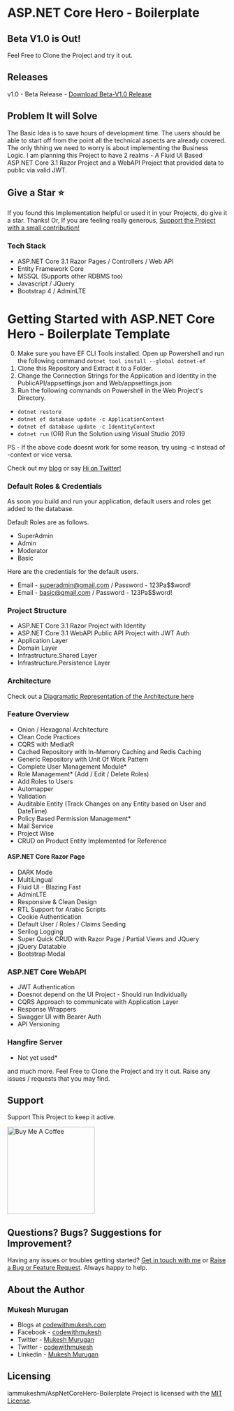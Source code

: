 # ASP.NET Core Hero - Boilerplate

## Beta V1.0 is Out!
Feel Free to Clone the Project and try it out.

## Releases
v1.0 - Beta Release - [Download Beta-V1.0 Release](https://github.com/iammukeshm/AspNetCoreHero-Boilerplate/releases/tag/v1.0) 


## Problem It will Solve

The Basic Idea is to save hours of development time. The users should be able to start off from the point all the technical aspects are already covered. The only thhing we need to worry is about implementing the Business Logic. I am planning this Project to have 2 realms - A Fluid UI Based ASP.NET Core 3.1 Razor Project and a WebAPI Project that provided data to public via valid JWT.

## Give a Star ⭐️
If you found this Implementation helpful or used it in your Projects, do give it a star. Thanks!
Or, If you are feeling really generous, [Support the Project with a small contribution!](https://www.buymeacoffee.com/codewithmukesh)

### Tech Stack
- ASP.NET Core 3.1 Razor Pages / Controllers / Web API 
- Entity Framework Core
- MSSQL (Supports other RDBMS too)
- Javascript / JQuery
- Bootstrap 4 / AdminLTE

# Getting Started with ASP.NET Core Hero - Boilerplate Template
0. Make sure you have EF CLI Tools installed. Open up Powershell and run the following command
`dotnet tool install --global dotnet-ef`
1. Clone this Repository and Extract it to a Folder.
3. Change the Connection Strings for the Application and Identity in the PublicAPI/appsettings.json and Web/appsettings.json
2. Run the following commands on Powershell in the Web Project's Directory.
- `dotnet restore`
- `dotnet ef database update -c ApplicationContext`
- `dotnet ef database update -c IdentityContext`
- `dotnet run` (OR) Run the Solution using Visual Studio 2019

PS - If the above code doesnt work for some reason, try using -c instead of -context or vice versa.

Check out my [blog](https://www.codewithmukesh.com) or say [Hi on Twitter!](https://twitter.com/codewithmukesh)
   
### Default Roles & Credentials
As soon you build and run your application, default users and roles get added to the database.

Default Roles are as follows.
- SuperAdmin
- Admin
- Moderator
- Basic

Here are the credentials for the default users.
- Email - superadmin@gmail.com  / Password - 123Pa$$word!
- Email - basic@gmail.com  / Password - 123Pa$$word!

### Project Structure
- ASP.NET Core 3.1 Razor Project with Identity
- ASP.NET Core 3.1 WebAPI Public API Project with JWT Auth
- Application Layer
- Domain Layer
- Infrastructure.Shared Layer
- Infrastructure.Persistence Layer

### Architecture
Check out a [Diagramatic Representation of the Architecture here](https://www.codewithmukesh.com/wp-content/uploads/2020/10/ASP.NET-Core-Hero-Boilerplate-template.png)

### Feature Overview
- Onion / Hexagonal Architecture
- Clean Code Practices
- CQRS with MediatR
- Cached Repository with In-Memory Caching and Redis Caching
- Generic Repository with Unit Of Work Pattern
- Complete User Management Module*
- Role Management* (Add / Edit / Delete Roles)
- Add Roles to Users
- Automapper
- Validation
- Auditable Entity (Track Changes on any Entity based on User and DateTime)
- Policy Based Permission Management*
- Mail Service
- Project Wise
- CRUD on Product Entity Implemented for Reference

#### ASP.NET Core Razor Page
- DARK Mode
- MultiLingual
- Fluid UI - Blazing Fast
- AdminLTE
- Responsive & Clean Design
- RTL Support for Arabic Scripts
- Cookie Authentication
- Default User / Roles / Claims Seeding
- Serilog Logging
- Super Quick CRUD with Razor Page / Partial Views and JQuery
- jQuery Datatable
- Bootstrap Modal

### ASP.NET Core WebAPI
- JWT Authentication
- Doesnot depend on the UI Project - Should run Individually
- CQRS Approach to communicate with Application Layer
- Response Wrappers
- Swagger UI with Bearer Auth
- API Versioning


### Hangfire Server
- Not yet used*

and much more. Feel Free to Clone the Project and try it out. Raise any issues / requests that you may find.

## Support
Support This Project to keep it active.

<a href="https://www.buymeacoffee.com/codewithmukesh" target="_blank"><img src="https://cdn.buymeacoffee.com/buttons/default-orange.png" alt="Buy Me A Coffee" width="200"  ></a>

## Questions? Bugs? Suggestions for Improvement?
Having any issues or troubles getting started? [Get in touch with me](https://www.codewithmukesh.com/contact) or [Raise a Bug or Feature Request](https://github.com/iammukeshm/AspNetCoreHero-Boilerplate/issues/new/choose). Always happy to help.

## About the Author
### Mukesh Murugan
- Blogs at [codewithmukesh.com](https://www.codewithmukesh.com)
- Facebook - [codewithmukesh](https://www.facebook.com/codewithmukesh)
- Twitter - [Mukesh Murugan](https://www.twitter.com/iammukeshm)
- Twitter - [codewithmukesh](https://www.twitter.com/codewithmukesh)
- Linkedin - [Mukesh Murugan](https://www.linkedin.com/in/iammukeshm/)

## Licensing
iammukeshm/AspNetCoreHero-Boilerplate Project is licensed with the [MIT License](https://github.com/iammukeshm/AspNetCoreHero-Boilerplate/blob/master/LICENSE).
